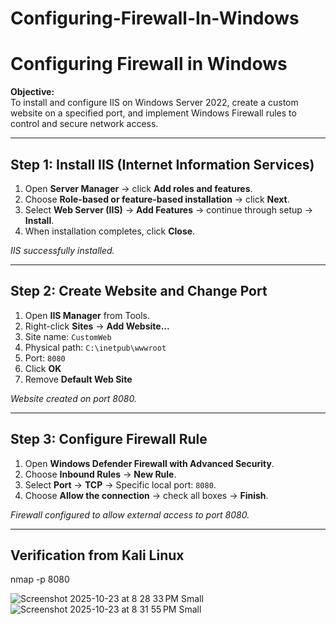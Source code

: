 # Configuring-Firewall-In-Windows

# Configuring Firewall in Windows

**Objective:**  
To install and configure IIS on Windows Server 2022, create a custom website on a specified port, and implement Windows Firewall rules to control and secure network access.

---

## Step 1: Install IIS (Internet Information Services)
1. Open **Server Manager** → click **Add roles and features**.
2. Choose **Role-based or feature-based installation** → click **Next**.
3. Select **Web Server (IIS)** → **Add Features** → continue through setup → **Install**.
4. When installation completes, click **Close**.

*IIS successfully installed.*

---

## Step 2: Create Website and Change Port
1. Open **IIS Manager** from Tools.
2. Right-click **Sites** → **Add Website...**
3. Site name: `CustomWeb`
4. Physical path: `C:\inetpub\wwwroot`
5. Port: `8080`
6. Click **OK**
7. Remove **Default Web Site**

*Website created on port 8080.*

---

## Step 3: Configure Firewall Rule
1. Open **Windows Defender Firewall with Advanced Security**.
2. Choose **Inbound Rules** → **New Rule**.
3. Select **Port** → **TCP** → Specific local port: `8080`.
4. Choose **Allow the connection** → check all boxes → **Finish**.

*Firewall configured to allow external access to port 8080.*

---

## Verification from Kali Linux

nmap -p 8080 <Windows-VM-IP>


![Screenshot 2025-10-23 at 8 28 33 PM Small](https://github.com/user-attachments/assets/1a15936e-3d12-482c-8006-73ec27b6f1ce)
![Screenshot 2025-10-23 at 8 31 55 PM Small](https://github.com/user-attachments/assets/48aa35c0-2156-4607-86b5-4608edec4f34)
